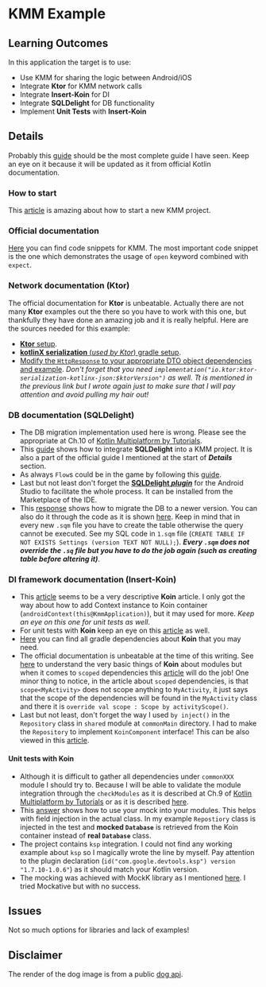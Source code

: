 # KMM Example

## Learning Outcomes
In this application the target is to use:
- Use KMM for sharing the logic between Android/iOS
- Integrate **Ktor** for KMM network calls
- Integrate **Insert-Koin** for DI
- Integrate **SQLDelight** for DB functionality
- Implement **Unit Tests** with **Insert-Koin**

## Details
Probably this [guide](https://kotlinlang.org/docs/multiplatform-mobile-ktor-sqldelight.html#make-the-business-logic-cross-platform) should be the most complete guide I have seen. Keep an eye on it because it will be updated as it from official Kotlin documentation.

### How to start
This [article](https://proandroiddev.com/kmm-quickstart-guide-7598527a2ab9) is amazing about how to start a new KMM project.

### Official documentation
[Here](https://kotlinlang.org/docs/multiplatform-connect-to-apis.html#rules-for-expected-and-actual-declarations) you can find code snippets for KMM. The most important code snippet is the one which demonstrates the usage of `open` keyword combined with `expect`.

### Network documentation (Ktor)
The official documentation for **Ktor** is unbeatable. Actually there are not many **Ktor** examples out the there so you have to work with this one, but thankfully they have done an amazing job and it is really helpful. Here are the sources needed for this example:
- [**Ktor** setup](https://ktor.io/docs/getting-started-ktor-client-multiplatform-mobile.html#ktor-dependencies).
- [**kotlinX serialization** (*used by Ktor*) gradle setup](https://github.com/Kotlin/kotlinx.serialization).
- [Modify the `HttpResponse` to your appropriate DTO object dependencies and example](https://ktor.io/docs/serialization-client.html). *Don't forget that you need `implementation("io.ktor:ktor-serialization-kotlinx-json:$ktorVersion")` as well. Tt is mentioned in the previous link but I wrote again just to make sure that I will pay attention and avoid pulling my hair out!*

### DB documentation (SQLDelight)
- The DB migration implementation used here is wrong. Please see the appropriate at Ch.10 of [Kotlin Multiplatform by Tutorials](https://www.amazon.com/Kotlin-Multiplatform-Tutorials-First-Platforms/dp/1950325628).
- This [guide](https://kotlinlang.org/docs/multiplatform-mobile-ktor-sqldelight.html#configure-sqldelight-and-implement-cache-logic) shows how to integrate **SQLDelight** into a KMM project. It is also a part of the official guide I mentioned at the start of ***Details*** section.
- As always `Flow`s could be in the game by following this [guide](https://cashapp.github.io/sqldelight/js_sqlite/coroutines/).
- Last but not least don't forget the [**SQLDelight *plugin***](https://plugins.jetbrains.com/plugin/8191-sqldelight) for the Android Studio to facilitate the whole process. It can be installed from the Marketplace of the IDE.
- This [response](https://stackoverflow.com/a/65211389) shows how to migrate the DB to a newer version. You can also do it through the code as it is shown [here](https://cashapp.github.io/sqldelight/multiplatform_sqlite/migrations/). Keep in mind that in every new `.sqm` file you have to create the table otherwise the query cannot be executed. See my SQL code in `1.sqm` file (`CREATE TABLE IF NOT EXISTS Settings (version TEXT NOT NULL);`). ***Every `.sqm` does not override the `.sq` file but you have to do the job again (such as creating table before altering it)***.

### DI framework documentation (Insert-Koin)
- This [article](https://medium.com/swlh/dependency-injection-with-koin-for-android-43dda4d800d1) seems to be a very descriptive **Koin** article. I only got the way about how to add Context instance to Koin container (`androidContext(this@KmmApplication)`), but it may used for more. *Keep an eye on this one for unit tests as well*.
- For unit tests with **Koin** keep an eye on this [article](https://insert-koin.io/docs/reference/koin-test/checkmodules) as well.
- [Here](https://insert-koin.io/docs/setup/koin) you can find all gradle dependencies about **Koin** that you may need.
- The official documentation is unbeatable at the time of this writing. See [here](https://insert-koin.io/docs/reference/koin-core/definitions) to understand the very basic things of **Koin** about modules but when it comes to `scoped` dependencies this [article](https://proandroiddev.com/understanding-android-scopes-with-koin-cfe6b60ca579) will do the job! One minor thing to notice, in the article about `scoped` dependencies, is that `scope<MyActivity>` does not scope anything to `MyActivity`, it just says that the scope of the dependencies will be found in the `MyActivity` class and there it is `override val scope : Scope by activityScope()`.
- Last but not least, don't forget the way I used `by inject()` in the `Repository` class in `shared` module at `commonMain` directory. I had to make the `Repository` to implement `KoinComponent` interface! This can be also viewed in this [article](https://johnoreilly.dev/posts/kotlinmultiplatform-koin/).

#### Unit tests with Koin
- Although it is difficult to gather all dependencies under `commonXXX` module I should try to. Because I will be able to validate the module integration through the `checkModules` as it is described at Ch.9 of [Kotlin Multiplatform by Tutorials](https://www.amazon.com/Kotlin-Multiplatform-Tutorials-First-Platforms/dp/1950325628) or as it is described [here](https://insert-koin.io/docs/reference/koin-test/checkmodules).
- This [answer](https://stackoverflow.com/a/67620830) shows how to use your mock into your modules. This helps with field injection in the actual class. In my example `Repostiory` class is injected in the test and **mocked `Database`** is retrieved from the Koin container instead of **real `Database`** class.
- The project contains `ksp` integration. I could not find any working example about `ksp` so I magically wrote the line by myself. Pay attention to the plugin declaration (`id("com.google.devtools.ksp") version "1.7.10-1.0.6"`) as it should match your Kotlin version.
- The mocking was achieved with MockK library as I mentioned [here](https://stackoverflow.com/a/74245709). I tried Mockative but with no success.

## Issues
Not so much options for libraries and lack of examples!

## Disclaimer
The render of the dog image is from a public [dog api](https://dog.ceo/api/breeds/image/random).